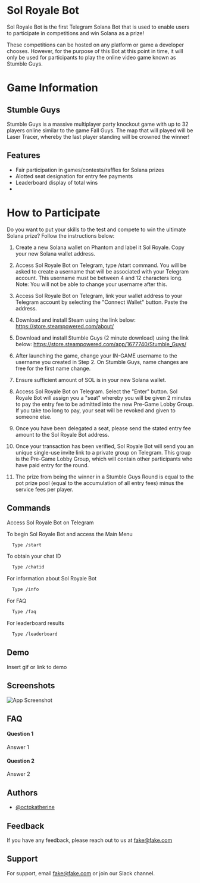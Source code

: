 
# Sol Royale Bot

Sol Royale Bot is the first Telegram Solana Bot that is used to enable users to participate in competitions and win Solana as a prize!

These competitions can be hosted on any platform or game a developer chooses. However, for the purpose of this Bot at this point in time, it will only be used for participants to play the online video game known as Stumble Guys.



# Game Information

## Stumble Guys

Stumble Guys is a massive multiplayer party knockout game with up to 32 players online similar to the game Fall Guys. The map that will played will be Laser Tracer, whereby the last player standing will be crowned the winner!
## Features

- Fair participation in games/contests/raffles for Solana prizes
- Alotted seat designation for entry fee payments
- Leaderboard display of total wins
- 


# How to Participate

Do you want to put your skills to the test and compete to win the ultimate Solana prize? Follow the instructions below:

1. Create a new Solana wallet on Phantom and label it Sol Royale. Copy your new Solana wallet address.

2. Access Sol Royale Bot on Telegram, type /start command. You will be asked to create a username that will be associated with your Telegram account. This username must be between 4 and 12 characters long. Note: You will not be able to change your username after this.

3. Access Sol Royale Bot on Telegram, link your wallet address to your Telegram account by selecting the "Connect Wallet" button. Paste the address.

4. Download and install Steam using the link below:
https://store.steampowered.com/about/

5. Download and install Stumble Guys (2 minute download) using the link below:
https://store.steampowered.com/app/1677740/Stumble_Guys/

6. After launching the game, change your IN-GAME username to the username you created in Step 2. On Stumble Guys, name changes are free for the first name change.

7. Ensure sufficient amount of SOL is in your new Solana wallet.

8. Access Sol Royale Bot on Telegram. Select the "Enter" button. Sol Royale Bot will assign you a "seat" whereby you will be given 2 minutes to pay the entry fee to be admitted into the new Pre-Game Lobby Group. If you take too long to pay, your seat will be revoked and given to someone else.

9. Once you have been delegated a seat, please send the stated entry fee amount to the Sol Royale Bot address.

10. Once your transaction has been verified, Sol Royale Bot will send you an unique single-use invite link to a private group on Telegram. This group is the Pre-Game Lobby Group, which will contain other participants who have paid entry for the round.

11. The prize from being the winner in a Stumble Guys Round is equal to the pot prize pool (equal to the accumulation of all entry fees) minus the service fees per player.

## Commands

Access Sol Royale Bot on Telegram

To begin Sol Royale Bot and access the Main Menu

```bash
  Type /start 
```

To obtain your chat ID

```bash
  Type /chatid
```

For information about Sol Royale Bot

```bash
  Type /info
```

For FAQ

```bash
  Type /faq
```

For leaderboard results 

```bash
  Type /leaderboard
```


## Demo

Insert gif or link to demo


## Screenshots

![App Screenshot](https://via.placeholder.com/468x300?text=App+Screenshot+Here)


## FAQ

#### Question 1

Answer 1

#### Question 2

Answer 2


## Authors

- [@octokatherine](https://www.github.com/octokatherine)


## Feedback

If you have any feedback, please reach out to us at fake@fake.com


## Support

For support, email fake@fake.com or join our Slack channel.

